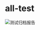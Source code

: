 # all-test
![测试归档报告](https://test.ci.tencent.com/pipeline/stream/api/external/stream/projects/538398104/pipelines/badge?file_path=.ci%2Freport.yml&branch=master)
